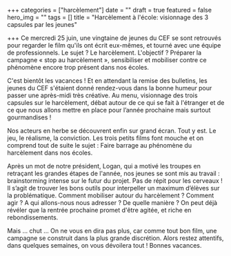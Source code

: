 +++
categories = ["harcèlement"]
date = ""
draft = true
featured = false
hero_img = ""
tags = []
title = "Harcèlement à l'école: visionnage des 3 capsules par les jeunes"

+++
Ce mercredi 25 juin, une vingtaine de jeunes du CEF se sont retrouvés pour regarder le film qu'ils ont écrit eux-mêmes, et tourné avec une équipe de professionnels. Le sujet ? Le harcèlement. L'objectif ? Préparer la campagne « stop au harcèlement », sensibiliser et mobiliser contre ce phénomène encore trop présent dans nos écoles.  
  
C'est bientôt les vacances ! Et en attendant la remise des bulletins, les jeunes du CEF s'étaient donné rendez-vous dans la bonne humeur pour passer une après-midi très créative. Au menu, visionnage des trois capsules sur le harcèlement, débat autour de ce qui se fait à l'étranger et de ce que nous allons mettre en place pour l’année prochaine mais surtout gourmandises !  
  
Nos acteurs en herbe se découvrent enfin sur grand écran. Tout y est. Le jeu, le réalisme, la conviction. Les trois petits films font mouche et on comprend tout de suite le sujet : Faire barrage au phénomène du harcèlement dans nos écoles.  
  
Après un mot de notre président, Logan, qui a motivé les troupes en retraçant les grandes étapes de l'année, nos jeunes se sont mis au travail : brainstorming intense sur le futur du projet. Pas de répit pour les cerveaux ! Il s’agit de trouver les bons outils pour interpeller un maximum d’élèves sur la problématique. Comment mobiliser autour du harcèlement ? Comment agir ? A qui allons-nous nous adresser ? De quelle manière ? On peut déjà révéler que la rentrée prochaine promet d'être agitée, et riche en rebondissements.  
  
Mais … chut … On ne vous en dira pas plus, car comme tout bon film, une campagne se construit dans la plus grande discrétion. Alors restez attentifs, dans quelques semaines, on vous dévoilera tout ! Bonnes vacances.